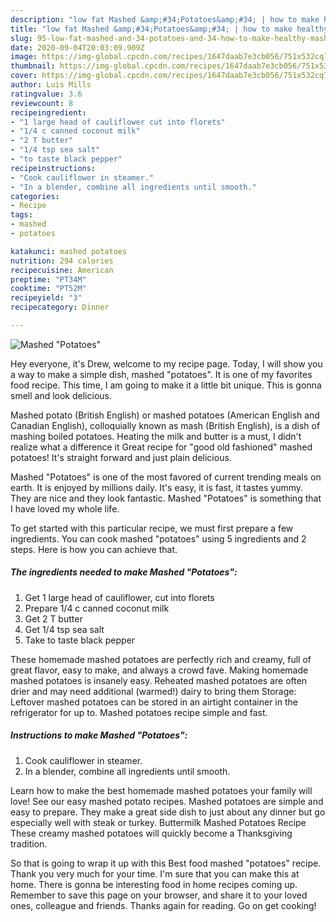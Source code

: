 ```yaml
---
description: "low fat Mashed &amp;#34;Potatoes&amp;#34; | how to make healthy Mashed &amp;#34;Potatoes&amp;#34;"
title: "low fat Mashed &amp;#34;Potatoes&amp;#34; | how to make healthy Mashed &amp;#34;Potatoes&amp;#34;"
slug: 95-low-fat-mashed-and-34-potatoes-and-34-how-to-make-healthy-mashed-and-34-potatoes-and-34
date: 2020-09-04T20:03:09.909Z
image: https://img-global.cpcdn.com/recipes/1647daab7e3cb056/751x532cq70/mashed-potatoes-recipe-main-photo.jpg
thumbnail: https://img-global.cpcdn.com/recipes/1647daab7e3cb056/751x532cq70/mashed-potatoes-recipe-main-photo.jpg
cover: https://img-global.cpcdn.com/recipes/1647daab7e3cb056/751x532cq70/mashed-potatoes-recipe-main-photo.jpg
author: Luis Mills
ratingvalue: 3.6
reviewcount: 8
recipeingredient:
- "1 large head of cauliflower cut into florets"
- "1/4 c canned coconut milk"
- "2 T butter"
- "1/4 tsp sea salt"
- "to taste black pepper"
recipeinstructions:
- "Cook cauliflower in steamer."
- "In a blender, combine all ingredients until smooth."
categories:
- Recipe
tags:
- mashed
- potatoes

katakunci: mashed potatoes 
nutrition: 294 calories
recipecuisine: American
preptime: "PT34M"
cooktime: "PT52M"
recipeyield: "3"
recipecategory: Dinner

---
```



![Mashed &#34;Potatoes&#34;](https://img-global.cpcdn.com/recipes/1647daab7e3cb056/751x532cq70/mashed-potatoes-recipe-main-photo.jpg)

Hey everyone, it's Drew, welcome to my recipe page. Today, I will show you a way to make a simple dish, mashed &#34;potatoes&#34;. It is one of my favorites food recipe. This time, I am going to make it a little bit unique. This is gonna smell and look delicious.

Mashed potato (British English) or mashed potatoes (American English and Canadian English), colloquially known as mash (British English), is a dish of mashing boiled potatoes. Heating the milk and butter is a must, I didn&#39;t realize what a difference it Great recipe for &#34;good old fashioned&#34; mashed potatoes! It&#39;s straight forward and just plain delicious.

Mashed &#34;Potatoes&#34; is one of the most favored of current trending meals on earth. It is enjoyed by millions daily. It's easy, it is fast, it tastes yummy. They are nice and they look fantastic. Mashed &#34;Potatoes&#34; is something that I have loved my whole life.


To get started with this particular recipe, we must first prepare a few ingredients. You can cook mashed &#34;potatoes&#34; using 5 ingredients and 2 steps. Here is how you can achieve that.

<!--inarticleads1-->

##### The ingredients needed to make Mashed &#34;Potatoes&#34;:

1. Get 1 large head of cauliflower, cut into florets
1. Prepare 1/4 c canned coconut milk
1. Get 2 T butter
1. Get 1/4 tsp sea salt
1. Take to taste black pepper


These homemade mashed potatoes are perfectly rich and creamy, full of great flavor, easy to make, and always a crowd fave. Making homemade mashed potatoes is insanely easy. Reheated mashed potatoes are often drier and may need additional (warmed!) dairy to bring them Storage: Leftover mashed potatoes can be stored in an airtight container in the refrigerator for up to. Mashed potatoes recipe simple and fast. 

<!--inarticleads2-->

##### Instructions to make Mashed &#34;Potatoes&#34;:

1. Cook cauliflower in steamer.
1. In a blender, combine all ingredients until smooth.


Learn how to make the best homemade mashed potatoes your family will love! See our easy mashed potato recipes. Mashed potatoes are simple and easy to prepare. They make a great side dish to just about any dinner but go especially well with steak or turkey. Buttermilk Mashed Potatoes Recipe These creamy mashed potatoes will quickly become a Thanksgiving tradition. 

So that is going to wrap it up with this Best food mashed &#34;potatoes&#34; recipe. Thank you very much for your time. I'm sure that you can make this at home. There is gonna be interesting food in home recipes coming up. Remember to save this page on your browser, and share it to your loved ones, colleague and friends. Thanks again for reading. Go on get cooking!
